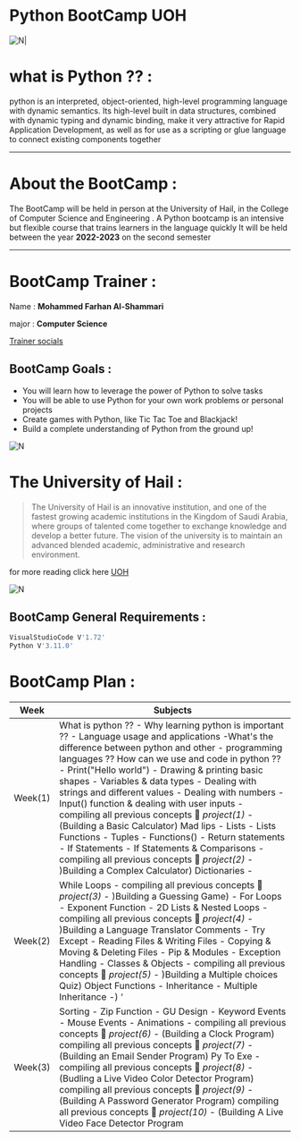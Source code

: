 # Python BootCamp UOH


![N|](https://i.imgur.com/htoBH8i.jpg)

# what is Python ?? :
python is an interpreted, object-oriented, high-level programming language with dynamic semantics. Its high-level built in data structures, combined with dynamic typing and dynamic binding, make it very attractive for Rapid Application Development, as well as for use as a scripting or glue language to connect existing components together
___
# About the BootCamp :
The BootCamp will be held in person at the University of Hail, in the College of Computer Science and Engineering . A Python bootcamp is an intensive but flexible course that trains learners in the language quickly It will be held between the year **2022-2023** on the second semester
___     
# BootCamp Trainer :
Name : **Mohammed Farhan Al-Shammari**

major : **Computer Science** 

[Trainer socials ](https://t.co/7JVgRh9arv)




## BootCamp Goals :

- You will learn how to leverage the power of Python to solve tasks
- You will be able to use Python for your own work problems or personal projects
- Create games with Python, like Tic Tac Toe and Blackjack!
- Build a complete understanding of Python from the ground up!

![N](https://i.imgur.com/BL8A4YW.jpg)
# The University of Hail :

> The University of Hail is an innovative institution, and one of the fastest growing academic institutions in the Kingdom of Saudi Arabia, where groups of talented come together to exchange knowledge and develop a better future. The vision of the university is to maintain an advanced blended academic, administrative and research environment.

for more reading click here [UOH](https://www.uoh.edu.sa/en)

![N](https://almnatiq.net/wp-content/uploads/2020/03/001.jpg)



## BootCamp General Requirements :
```sh
VisualStudioCode V'1.72'
Python V'3.11.0'
```

# BootCamp Plan :
| Week    | Subjects                                                                                                                                                                                                                                                          |
|------------|--------------------------------------------------------------------------------------------------------------------------------------------------------------------------------------------------------------------------------------------------------------------|
| Week(1) | What is python ?? - Why learning python is important ?? - Language usage and applications -What's the difference between python and other - programming languages ?? How can we use and code in python ?? - Print("Hello world") - Drawing & printing basic shapes - Variables & data types - Dealing with strings and different values - Dealing with numbers - Input() function & dealing with user inputs - compiling all previous concepts  *project(1)* - (Building a Basic Calculator) Mad lips - Lists - Lists Functions - Tuples - Functions() - Return statements - If Statements - If Statements & Comparisons - compiling all previous concepts  *project(2)* - )Building a Complex Calculator) Dictionaries - |
| Week(2)  | While Loops - compiling all previous concepts  *project(3)* - )Building a Guessing Game) - For Loops - Exponent Function - 2D Lists & Nested Loops - compiling all previous concepts  *project(4)* - )Building a Language Translator Comments - Try Except - Reading Files & Writing Files - Copying & Moving & Deleting Files - Pip & Modules - Exception Handling - Classes & Objects - compiling all previous concepts  *project(5)* - )Building a Multiple choices Quiz) Object Functions - Inheritance - Multiple Inheritance -) ‘                                                                                                                                                           |
| Week(3) | Sorting - Zip Function - GU Design - Keyword Events - Mouse Events - Animations - compiling all previous concepts  *project(6)* - (Building a Clock Program) compiling all previous concepts  *project(7)* - (Building an Email Sender Program) Py To Exe - compiling all previous concepts  *project(8)* - (Budling a Live Video Color Detector Program) compiling all previous concepts  *project(9)* - (Building A Password Generator Program) compiling all previous concepts  *project(10)* - (Building A Live Video Face Detector Program                                                                                                                                                                              |
